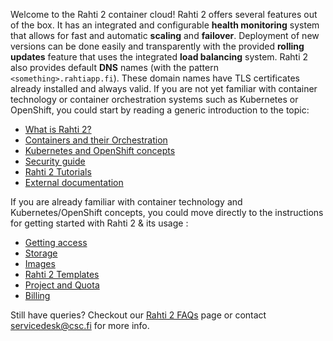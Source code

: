 Welcome to the Rahti 2 container cloud! Rahti 2 offers several features out of the box. It has an
integrated and configurable **health monitoring** system that allows for fast and automatic **scaling**
and **failover**. Deployment of new versions can be done easily and transparently with the provided
**rolling updates** feature that uses the integrated **load balancing** system. Rahti 2 also provides
default **DNS** names (with the pattern `<something>.rahtiapp.fi`). These domain names have TLS certificates
already installed and always valid. If you are not yet familiar with container technology or container orchestration systems such as
Kubernetes or OpenShift, you could start by reading a generic introduction to
the topic:

  * [What is Rahti 2?](rahti-what-is.md)
  * [Containers and their Orchestration](containers.md)
  * [Kubernetes and OpenShift concepts](concepts.md)
  * [Security guide](security-guide.md)
  * [Rahti 2 Tutorials](../tutorials/index.md)
  * [External documentation ](ext_docs.md)

If you are already familiar with container technology and Kubernetes/OpenShift concepts,
you could move directly to the instructions for getting started with Rahti 2 & its usage :

  * [Getting access](access.md)
  * [Storage](storage/index.md)
  * [Images](images/overview.md)
  * [Rahti 2 Templates](catalog-docs.md)
  * [Project and Quota](usage/projects_and_quota.md)
  * [Billing](billing.md)

Still have queries? Checkout our [Rahti 2 FAQs](../../support/faq/index.md#rahti-2) page or contact <servicedesk@csc.fi> for more info.
